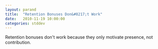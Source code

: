 ```yaml
---
layout: parand
title:  "Retention Bonuses Don&#8217;t Work"
date:   2010-11-19 10:00:00
categories: stddev
---
```

Retention bonuses don't work because they only motivate presence, not contribution.
